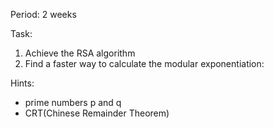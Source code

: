 Period: 2 weeks

Task: 

1. Achieve the RSA algorithm
2. Find a faster way to calculate the modular exponentiation: 

Hints:

- prime numbers p and q
- CRT(Chinese Remainder Theorem)


